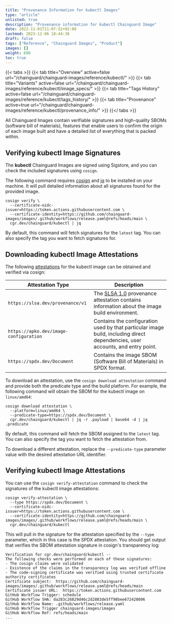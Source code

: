 ```yaml
---
title: "Provenance Information for kubectl Images"
type: "article"
unlisted: true
description: "Provenance information for kubectl Chainguard Image"
date: 2022-11-01T11:07:52+02:00
lastmod: 2023-12-06 18:44:36
draft: false
tags: ["Reference", "Chainguard Images", "Product"]
images: []
weight: 600
toc: true
---
```


{{< tabs >}}
{{< tab title="Overview" active=false url="/chainguard/chainguard-images/reference/kubectl/" >}}
{{< tab title="Variants" active=false url="/chainguard/chainguard-images/reference/kubectl/image_specs/" >}}
{{< tab title="Tags History" active=false url="/chainguard/chainguard-images/reference/kubectl/tags_history/" >}}
{{< tab title="Provenance" active=true url="/chainguard/chainguard-images/reference/kubectl/provenance_info/" >}}
{{</ tabs >}}

All Chainguard Images contain verifiable signatures and high-quality SBOMs (software bill of materials), features that enable users to confirm the origin of each image built and have a detailed list of everything that is packed within.

## Verifying kubectl Image Signatures
The **kubectl** Chainguard Images are signed using Sigstore, and you can check the included signatures using `cosign`.

The following command requires [cosign](https://docs.sigstore.dev/cosign/overview/) and [jq](https://stedolan.github.io/jq/) to be installed on your machine. It will pull detailed information about all signatures found for the provided image.

```shell
cosign verify \
  --certificate-oidc-issuer=https://token.actions.githubusercontent.com \
  --certificate-identity=https://github.com/chainguard-images/images/.github/workflows/release.yaml@refs/heads/main \
  cgr.dev/chainguard/kubectl | jq
```

By default, this command will fetch signatures for the `latest` tag. You can also specify the tag you want to fetch signatures for.

## Downloading kubectl Image Attestations

The following [attestations](https://slsa.dev/attestation-model) for the kubectl image can be obtained and verified via cosign:

| Attestation Type | Description |
|----------------|-------------|
| `https://slsa.dev/provenance/v1` | The [SLSA 1.0](https://slsa.dev/spec/v1.0/provenance) provenance attestation contains information about the image build environment. |
| `https://apko.dev/image-configuration` | Contains the configuration used by that particular image build, including direct dependencies, user accounts, and entry point. |
| `https://spdx.dev/Document` | Contains the image SBOM (Software Bill of Materials) in SPDX format. |


To download an attestation, use the `cosign download attestation` command and provide both the predicate type and the build platform. For example, the following command will obtain the SBOM for the kubectl image on `linux/amd64`:

```shell
cosign download attestation \
  --platform=linux/amd64 \
  --predicate-type=https://spdx.dev/Document \
  cgr.dev/chainguard/kubectl | jq -r .payload | base64 -d | jq .predicate
```
By default, this command will fetch the SBOM assigned to the `latest` tag. You can also specify the tag you want to fetch the attestation from.

To download a different attestation, replace the `--predicate-type` parameter value with the desired attestation URL identifier.

## Verifying kubectl Image Attestations
You can use the `cosign verify-attestation` command to check the signatures of the kubectl image attestations:

```shell
cosign verify-attestation \
  --type https://spdx.dev/Document \
  --certificate-oidc-issuer=https://token.actions.githubusercontent.com \
  --certificate-identity=https://github.com/chainguard-images/images/.github/workflows/release.yaml@refs/heads/main \
  cgr.dev/chainguard/kubectl
```

This will pull in the signature for the attestation specified by the `--type` parameter, which in this case is the SPDX attestation. You should get output that verifies the SBOM attestation signature in cosign's transparency log:

```
Verification for cgr.dev/chainguard/kubectl --
The following checks were performed on each of these signatures:
- The cosign claims were validated
- Existence of the claims in the transparency log was verified offline
- The code-signing certificate was verified using trusted certificate authority certificates
Certificate subject:  https://github.com/chainguard-images/images/.github/workflows/release.yaml@refs/heads/main
Certificate issuer URL:  https://token.actions.githubusercontent.com
GitHub Workflow Trigger: schedule
GitHub Workflow SHA: da283c26829d46c2d2883de5ff98bee672428696
GitHub Workflow Name: .github/workflows/release.yaml
GitHub Workflow Trigger chainguard-images/images
GitHub Workflow Ref: refs/heads/main
...
```
